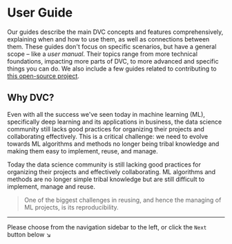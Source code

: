 # User Guide

Our guides describe the main DVC concepts and features comprehensively,
explaining when and how to use them, as well as connections between them. These
guides don't focus on specific scenarios, but have a general scope – like a
_user manual_. Their topics range from more technical foundations, impacting
more parts of DVC, to more advanced and specific things you can do. We also
include a few guides related to contributing to
[this open-source project](https://github.com/iterative/dvc).

## Why DVC?

Even with all the success we've seen today in machine learning (ML),
specifically deep learning and its applications in business, the data science
community still lacks good practices for organizing their projects and
collaborating effectively. This is a critical challenge: we need to evolve
towards ML algorithms and methods no longer being tribal knowledge and making
them easy to implement, reuse, and manage.

Today the data science community is still lacking good practices for organizing
their projects and effectively collaborating. ML algorithms and methods are no
longer simple tribal knowledge but are still difficult to implement, manage and
reuse.

> One of the biggest challenges in reusing, and hence the managing of ML
> projects, is its reproducibility.

---

Please choose from the navigation sidebar to the left, or click the `Next`
button below ↘
